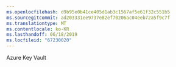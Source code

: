```yaml
---
ms.openlocfilehash: d9b95e0b41ce405d1ab3c1567af5e61f32c551b5
ms.sourcegitcommit: ad203331ee9737e82ef70206ac04eeb72a5f9c7f
ms.translationtype: MT
ms.contentlocale: ko-KR
ms.lasthandoff: 06/18/2019
ms.locfileid: "67230020"
---
```

Azure Key Vault